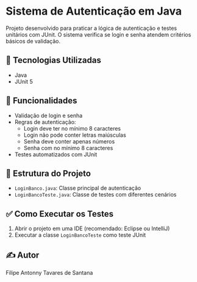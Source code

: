 # Sistema de Autenticação em Java

Projeto desenvolvido para praticar a lógica de autenticação e testes unitários com JUnit. O sistema verifica se login e senha atendem critérios básicos de validação.

## 🔧 Tecnologias Utilizadas
- Java
- JUnit 5

## 🚀 Funcionalidades
- Validação de login e senha
- Regras de autenticação:
  - Login deve ter no mínimo 8 caracteres
  - Login não pode conter letras maiúsculas
  - Senha deve conter apenas números
  - Senha com no mínimo 8 caracteres
- Testes automatizados com JUnit

## 📁 Estrutura do Projeto
- `LoginBanco.java`: Classe principal de autenticação
- `LoginBancoTeste.java`: Classe de testes com diferentes cenários

## ✅ Como Executar os Testes
1. Abrir o projeto em uma IDE (recomendado: Eclipse ou IntelliJ)
2. Executar a classe `LoginBancoTeste` como teste JUnit

## ✍️ Autor
Filipe Antonny Tavares de Santana
